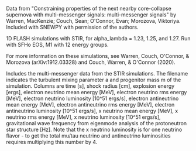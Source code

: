 Data from "Constraining properties of the next nearby core-collapse supernova with multi-messenger signals: multi-messenger signals" by Warren, MacKenzie; Couch, Sean; O'Connor, Evan; Morozova, Viktoriya. Included with SNEWPY with permission of the authors.

1D FLASH simulations with STIR, for alpha_lambda = 1.23, 1.25, and 1.27.  Run with SFHo EOS, M1 with 12 energy groups.

For more information on these simulations, see Warren, Couch, O'Connor, & Morozova (arXiv:1912.03328) and Couch, Warren, & O'Connor (2020).

Includes the multi-messenger data from the STIR simulations.  The filename indicates the turbulent mixing parameter a and progenitor mass m of the simulation.  Columns are time [s], shock radius [cm], explosion energy [ergs], electron neutrino mean energy [MeV], electron neutrino rms energy [MeV], electron neutrino luminosity [10^51 ergs/s], electron antineutrino mean energy [MeV], electron antineutrino rms energy [MeV], electron antineutrino luminosity [10^51 ergs/s], x neutrino mean energy [MeV], x neutrino rms energy [MeV], x neutrino luminosity [10^51 ergs/s], gravitational wave frequency from eigenmode analysis of the protoneutron star structure [Hz].  Note that the x neutrino luminosity is for one neutrino flavor - to get the total mu/tau neutrino and antineutrino luminosities requires multiplying this number by 4.
